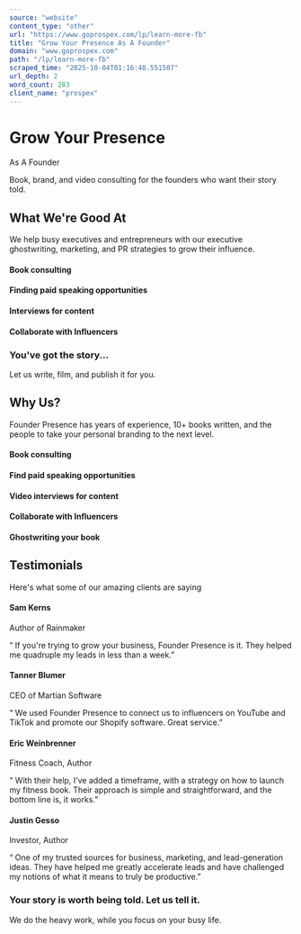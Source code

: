 ```yaml
---
source: "website"
content_type: "other"
url: "https://www.goprospex.com/lp/learn-more-fb"
title: "Grow Your Presence As A Founder"
domain: "www.goprospex.com"
path: "/lp/learn-more-fb"
scraped_time: "2025-10-04T01:16:48.551507"
url_depth: 2
word_count: 283
client_name: "prospex"
---
```


# Grow Your Presence  
As A Founder

Book, brand, and video consulting for the founders who want their story told.

## What We're Good At

We help busy executives and entrepreneurs with our executive ghostwriting, marketing, and PR strategies to grow their influence.

#### Book consulting

#### Finding paid speaking opportunities

#### Interviews for content

#### Collaborate with Influencers

### You've got the story...

Let us write, film, and publish it for you.

## Why Us?

Founder Presence has years of experience, 10+ books written, and the people to take your personal branding to the next level.

#### Book consulting

#### Find paid speaking opportunities

#### Video interviews for content

#### Collaborate with Influencers

#### Ghostwriting your book

## Testimonials

Here's what some of our amazing clients are saying

#### Sam Kerns

Author of Rainmaker

“ If you're trying to grow your business, Founder Presence is it. They helped me quadruple my leads in less than a week.”

#### Tanner Blumer

CEO of Martian Software

“ We used Founder Presence to connect us to influencers on YouTube and TikTok and promote our Shopify software. Great service.”

#### Eric Weinbrenner

Fitness Coach, Author

“ With their help, I’ve added a timeframe, with a strategy on how to launch my fitness book. Their approach is simple and straightforward, and the bottom line is, it works.”

#### Justin Gesso

Investor, Author

“ One of my trusted sources for business, marketing, and lead-generation ideas. They have helped me greatly accelerate leads and have challenged my notions of what it means to truly be productive.”

### Your story is worth being told. Let us tell it.

We do the heavy work, while you focus on your busy life.